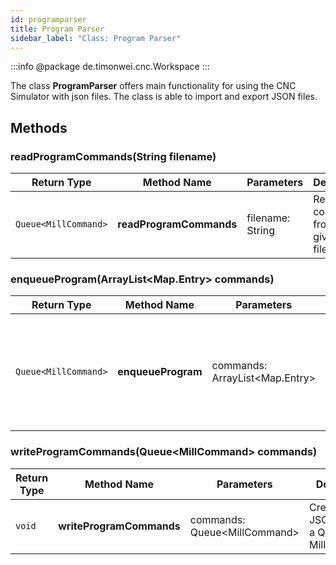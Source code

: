 ```yaml
---
id: programparser
title: Program Parser
sidebar_label: "Class: Program Parser"
---
```


:::info
@package de.timonwei.cnc.Workspace
:::


The class **ProgramParser** offers main functionality for using the CNC Simulator with json files. The class is able to import and export JSON files.

## Methods

### readProgramCommands(String filename)
| Return Type   | Method Name            | Parameters                | Description    |
| ------------- | ---------------------- | ------------------------- | -------------- |
| `Queue<MillCommand>` | **readProgramCommands**            | filename: String      | Reads the commands from a given JSON file |

### enqueueProgram(ArrayList<Map.Entry\> commands)
| Return Type   | Method Name            | Parameters                | Description             |
| ------------- | ---------------------- | ------------------------- | ----------------------- |
| `Queue<MillCommand>` | **enqueueProgram**            | commands: ArrayList<Map.Entry\>      | Converts the Map.Entry's to a class and returns a queue for the program execution |


### writeProgramCommands(Queue<MillCommand\> commands)
| Return Type   | Method Name            | Parameters                | Description    |
| ------------- | ---------------------- | ------------------------- | -------------- |
| `void` | **writeProgramCommands**            | commands: Queue<MillCommand\>      | Creates a JSON file from a Queue of MillCommands  |